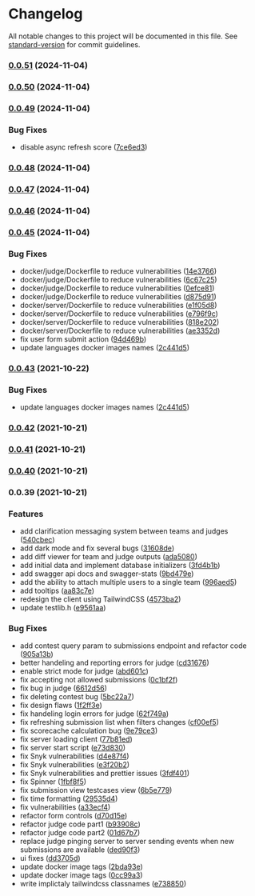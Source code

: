 # Changelog

All notable changes to this project will be documented in this file. See [standard-version](https://github.com/conventional-changelog/standard-version) for commit guidelines.

### [0.0.51](https://github.com/TunJudge/tun-judge/compare/v0.0.50...v0.0.51) (2024-11-04)

### [0.0.50](https://github.com/TunJudge/tun-judge/compare/v0.0.49...v0.0.50) (2024-11-04)

### [0.0.49](https://github.com/TunJudge/tun-judge/compare/v0.0.48...v0.0.49) (2024-11-04)


### Bug Fixes

* disable async refresh score ([7ce6ed3](https://github.com/TunJudge/tun-judge/commit/7ce6ed38772d1392fe51ef4fb6933b1d1b230659))

### [0.0.48](https://github.com/TunJudge/tun-judge/compare/v0.0.47...v0.0.48) (2024-11-04)

### [0.0.47](https://github.com/TunJudge/tun-judge/compare/v0.0.46...v0.0.47) (2024-11-04)

### [0.0.46](https://github.com/TunJudge/tun-judge/compare/v0.0.45...v0.0.46) (2024-11-04)

### [0.0.45](https://github.com/TunJudge/tun-judge/compare/v0.0.42...v0.0.45) (2024-11-04)


### Bug Fixes

* docker/judge/Dockerfile to reduce vulnerabilities ([14e3766](https://github.com/TunJudge/tun-judge/commit/14e3766973cc96574c6583f3f479a7e93d22d901))
* docker/judge/Dockerfile to reduce vulnerabilities ([6c67c25](https://github.com/TunJudge/tun-judge/commit/6c67c25e6ea4528421699003d67f714483d467a8))
* docker/judge/Dockerfile to reduce vulnerabilities ([0efce81](https://github.com/TunJudge/tun-judge/commit/0efce81993aeaf04595f522f0c4e9d8283b86ea1))
* docker/judge/Dockerfile to reduce vulnerabilities ([d875d91](https://github.com/TunJudge/tun-judge/commit/d875d919fc55cf87684afbc63d2bd3517f727688))
* docker/server/Dockerfile to reduce vulnerabilities ([e1f05d8](https://github.com/TunJudge/tun-judge/commit/e1f05d842f986742169e17c5441614ac0b66fa88))
* docker/server/Dockerfile to reduce vulnerabilities ([e796f9c](https://github.com/TunJudge/tun-judge/commit/e796f9c10b7b09086d042092a1a83b199d9ee281))
* docker/server/Dockerfile to reduce vulnerabilities ([818e202](https://github.com/TunJudge/tun-judge/commit/818e2024dddaa1610a408244d3536d85dfd75fe8))
* docker/server/Dockerfile to reduce vulnerabilities ([ae3352d](https://github.com/TunJudge/tun-judge/commit/ae3352dd5ad345992fb4f24c52cb9b24a6adf674))
* fix user form submit action ([94d469b](https://github.com/TunJudge/tun-judge/commit/94d469bda699f9d3555b919d8e1b3b47f5a286d7))
* update languages docker images names ([2c441d5](https://github.com/TunJudge/tun-judge/commit/2c441d5de701ac190e89b8b7d416a9ebd2226e4b))

### [0.0.43](https://github.com/NaN-Projects/tun-judge/compare/v0.0.42...v0.0.43) (2021-10-22)

### Bug Fixes

- update languages docker images names ([2c441d5](https://github.com/NaN-Projects/tun-judge/commit/2c441d5de701ac190e89b8b7d416a9ebd2226e4b))

### [0.0.42](https://github.com/NaN-Projects/tun-judge/compare/v0.0.41...v0.0.42) (2021-10-21)

### [0.0.41](https://github.com/NaN-Projects/tun-judge/compare/v0.0.40...v0.0.41) (2021-10-21)

### [0.0.40](https://github.com/NaN-Projects/tun-judge/compare/v0.0.39...v0.0.40) (2021-10-21)

### 0.0.39 (2021-10-21)

### Features

- add clarification messaging system between teams and judges ([540cbec](https://github.com/NaN-Projects/tun-judge/commit/540cbec3e02533476ce111354f1062f79d7ad28b))
- add dark mode and fix several bugs ([31608de](https://github.com/NaN-Projects/tun-judge/commit/31608de25ec5f40752d5ee6a1632ea00c3ff9c51))
- add diff viewer for team and judge outputs ([ada5080](https://github.com/NaN-Projects/tun-judge/commit/ada5080d7eced38cd76a7cec2f73cf04cdeeb4fb))
- add initial data and implement database initializers ([3fd4b1b](https://github.com/NaN-Projects/tun-judge/commit/3fd4b1b9a2a508ac50b30a9719cacbcf7761f0f5))
- add swagger api docs and swagger-stats ([9bd479e](https://github.com/NaN-Projects/tun-judge/commit/9bd479e228d86b4f78cf857ffbc151fdf3e1a5f2))
- add the ability to attach multiple users to a single team ([996aed5](https://github.com/NaN-Projects/tun-judge/commit/996aed5d6ad852ad7bc228b1e8da6fe56c6cd7cb))
- add tooltips ([aa83c7e](https://github.com/NaN-Projects/tun-judge/commit/aa83c7eb3d628d710194bfaf21675c70f53a3e9e))
- redesign the client using TailwindCSS ([4573ba2](https://github.com/NaN-Projects/tun-judge/commit/4573ba2f63db1976c4c523c584782b6caa93f9b1))
- update testlib.h ([e9561aa](https://github.com/NaN-Projects/tun-judge/commit/e9561aa9c1bf82c3b931f3c29c235b928ad86e3c))

### Bug Fixes

- add contest query param to submissions endpoint and refactor code ([905a13b](https://github.com/NaN-Projects/tun-judge/commit/905a13bbfa0c68ffbcbf33242885fb829b7742ae))
- better handeling and reporting errors for judge ([cd31676](https://github.com/NaN-Projects/tun-judge/commit/cd31676f4bbf353fec1359cfde089ddbdc2cb500))
- enable strict mode for judge ([abd601c](https://github.com/NaN-Projects/tun-judge/commit/abd601c8ebdd2de0d6e433aca6cc6450749ed0e0))
- fix accepting not allowed submissions ([0c1bf2f](https://github.com/NaN-Projects/tun-judge/commit/0c1bf2f041b1e148bc64a6e41b0792c187d4c7c1))
- fix bug in judge ([6612d56](https://github.com/NaN-Projects/tun-judge/commit/6612d5695683b2a76f717d1d4273ce781168e56c))
- fix deleting contest bug ([5bc22a7](https://github.com/NaN-Projects/tun-judge/commit/5bc22a7303aa044770b0dee12d085105c3440dbf))
- fix design flaws ([1f2ff3e](https://github.com/NaN-Projects/tun-judge/commit/1f2ff3ee3179d5cda1e19cb478c8a24cdb337ff8))
- fix handeling login errors for judge ([62f749a](https://github.com/NaN-Projects/tun-judge/commit/62f749a8498110c8895d8b5545ef4d0ecc348460))
- fix refreshing submission list when filters changes ([cf00ef5](https://github.com/NaN-Projects/tun-judge/commit/cf00ef5c76c4be1818e8c38d48177646806bff7f))
- fix scorecache calculation bug ([9e79ce3](https://github.com/NaN-Projects/tun-judge/commit/9e79ce3053dca8f5016437e6030c85ec8992e5b1))
- fix server loading client ([77b81ed](https://github.com/NaN-Projects/tun-judge/commit/77b81ed4ad610e9f654444cb22acbf5c49ded0a0))
- fix server start script ([e73d830](https://github.com/NaN-Projects/tun-judge/commit/e73d830f3bc47a60410f55a5766cd0b123e8e083))
- fix Snyk vulnerabilities ([d4e87f4](https://github.com/NaN-Projects/tun-judge/commit/d4e87f42efa5e3ec51b093c2784647bafecce61a))
- fix Snyk vulnerabilities ([e3f20b2](https://github.com/NaN-Projects/tun-judge/commit/e3f20b2c179cbd23cf09b15914231a8a8b6720ce))
- fix Snyk vulnerabilities and prettier issues ([3fdf401](https://github.com/NaN-Projects/tun-judge/commit/3fdf401a7098febb5953779b167f2ad9a12d6b53))
- fix Spinner ([1fbf8f5](https://github.com/NaN-Projects/tun-judge/commit/1fbf8f5883e8f5f0d3ce2ac9103fb9efde5bf132))
- fix submission view testcases view ([6b5e779](https://github.com/NaN-Projects/tun-judge/commit/6b5e779896192a2744b5f507b984005d4dd44d4e))
- fix time formatting ([29535d4](https://github.com/NaN-Projects/tun-judge/commit/29535d4e9a8f1d1e1d2f6b8286e05f6fbfda3480))
- fix vulnerabilities ([a33ecf4](https://github.com/NaN-Projects/tun-judge/commit/a33ecf46f9a1c8f381911456d476688eea150dec))
- refactor form controls ([d70d15e](https://github.com/NaN-Projects/tun-judge/commit/d70d15ef8eaae6cf8fcdd15aa741cb36aa221c9b))
- refactor judge code part1 ([b93908c](https://github.com/NaN-Projects/tun-judge/commit/b93908ccbc81252f8be193db14dcd61a42a88430))
- refactor judge code part2 ([01d67b7](https://github.com/NaN-Projects/tun-judge/commit/01d67b74d72bacae5e55ffd9a01fc114717654d6))
- replace judge pinging server to server sending events when new submissions are available ([ded90f3](https://github.com/NaN-Projects/tun-judge/commit/ded90f30a1356e35bd990eb0703aec8330d4f118))
- ui fixes ([dd3705d](https://github.com/NaN-Projects/tun-judge/commit/dd3705d4a5e2011fd1a8add8c7a78762d9373da7))
- update docker image tags ([2bda93e](https://github.com/NaN-Projects/tun-judge/commit/2bda93e813a087751ec1977f98f70e6e1832b675))
- update docker image tags ([0cc99a3](https://github.com/NaN-Projects/tun-judge/commit/0cc99a398e8aa8c2874ac38b0e33d164e77e096f))
- write implictaly tailwindcss classnames ([e738850](https://github.com/NaN-Projects/tun-judge/commit/e7388507ac97dbe49fa89f5614b3a6f83c1b3800))
